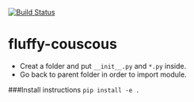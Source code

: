 [![Build Status](https://travis-ci.org/Kee-Wang/fluffy-couscous.svg?branch=master)](https://travis-ci.org/Kee-Wang/fluffy-couscous)

# fluffy-couscous

* Creat a folder and put `__init__.py` and `*.py` inside.
* Go back to parent folder in order to import module.

###Install instructions
`pip install -e .`
